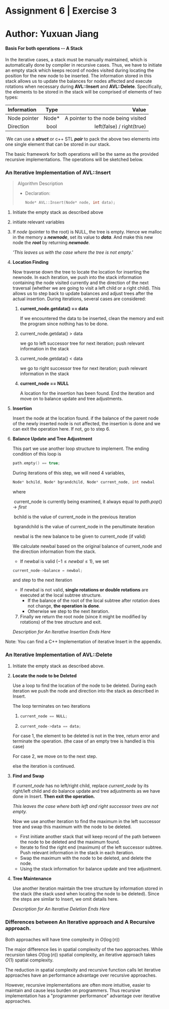 # Assignment 6 | Exercise 3
# Author: Yuxuan Jiang
#### Basis For both operations -- A Stack

In the iterative cases, a stack must be manually maintained, which is automatically done by compiler in recursive cases. Thus, we have to initiate an empty stack which keeps record of nodes visited during locating the position for the new node to be inserted. The information stored in this stack allows us to update the balances for nodes affected and execute rotations when necessary during **AVL::Insert** and **AVL::Delete**. Specifically, the elements to be stored in the stack will be comprised of elements of two types:

| Information  |  Type  |                               Value |
| :----------- | :----: | ----------------------------------: |
| Node pointer | Node\* | A pointer to the node being visited |
| Direction    |  bool  |           left(false) / right(true) |

​	We can use a ***struct*** or c++ STL ***pair*** to pack the above two elements into one single element that can be stored in our stack. 

The basic framework for both operations will be the same as the provided recursive implementations. The operations will be sketched below.

### An Iterative Implementation of AVL::Insert

> Algorithm Description
>
> - Declaration:
>
>   ```c
>   Node* AVL::Insert(Node* node, int data);
>   ```
1. Initiate the empty stack as described above
2. initiate relevant variables

3. If *node* (pointer to the root) is NULL, the tree is empty. Hence we malloc in the memory a ***newnode***, set its value to ***data***. And make this new node the ***root*** by returning ***newnode***.

   *'This leaves us with the case where the tree is not empty.'* 

4. **Location Finding**

   Now traverse down the tree to locate the location for inserting the newnode. In each iteration, we push into the stack information containing the node visited currently and the direction of the next traversal (whether we are going to visit a left child or a right child). This allows us to step back to update balances and adjust trees after the actual insertion. During iterations, several cases are considered:

   1. **current_node.getdata() == data**

      If we encountered the data to be inserted, clean the memory and exit the program since nothing has to be done.

   2. current_node.getdata() > data

      we go to left successor tree for next iteration; push relevant information in the stack

   3. current_node.getdata() < data

      we go to right successor tree for next iteration; push relevant information in the stack

   4. **current_node == NULL**

      A location for the insertion has been found. End the iteration and move on to balance update and tree adjustments. 

5. **Insertion**

   Insert the node at the location found. if the balance of the parent node of the newly inserted node is not affected, the insertion is done and we can exit the operation here. If not, go to step 6.

6. **Balance Update and Tree Adjustment**

   This part we use another loop structure to implement. The ending condition of this loop is 

   ```c
   path.empty() == true;
   ```


   During iterations of this step, we will need 4 variables, 

   ```c
   Node* bchild, Node* bgrandchild, Node* current_node, int newbal
   ```

   where 

   ​			current_node is currently being examined, it always equal to $path.pop()\rightarrow first$

   ​			bchild is the value of current_node in the previous iteration

   ​			bgrandchild is the value of current_node in the penultimate iteration

   ​			newbal is the new balance to be given to current_node (if valid) 

   We calculate newbal based on the original balance of current_node and the direction information from the stack.

   - If newbal is valid ($-1 \leq newbal \leq 1$), we set 

   ```c
   current_node->balance = newbal;
   ```

   and step to the next iteration

   - If newbal is not valid, **single rotations or double rotations** are executed at the local subtree structure. 
     - If the balance of the root of the local subtree after rotation does not change, **the operation is done**.
     - Otherwise we step to the next iteration.

   7. Finally we return the root node (since it might be modified by rotations) of the tree structure and exit.

   

   *Description for An Iterative Insertion Ends Here*

Note: You can find a C++ Implementation of iterative Insert in the appendix. 

### An Iterative Implementation of AVL::Delete

1. Initiate the empty stack as described above.

2. **Locate the node to be Deleted**

   Use a loop to find the location of the node to be deleted. During each iteration we push the node and direction into the stack as described in Insert.

   The loop terminates on two iterations

   1. ```c
      current_node == NULL;
      ```

   2. ```c
      current_node->data == data;
      ```

   For case 1, the element to be deleted is not in the tree, return error and terminate the operation. (the case of an empty tree is handled is this case)

   For case 2, we move on to the next step.

   else the iteration is continued.

3. **Find and Swap**

   If $current\_node$ has no left/right child, replace $current\_node$ by its right/left child and do balance update and tree adjustments as we have done in Insert. **Then exit the operation.**

   *This leaves the case where both left and right successor trees are not empty.*

   Now we use another iteration to find the maximum in the left successor tree and swap this maximum with the node to be deleted.

   - First initiate another stack that will keep record of the path between the node to be deleted and the maximum found.
   - Iterate to find the right end (maximum) of the left successor subtree. Push relevant information in the stack in each iteration.
   - Swap the maximum with the node to be deleted, and delete the node.
   - Using the stack information for balance update and tree adjustment.

4. **Tree Maintenance**

   Use another iteration maintain the tree structure by information stored in the stack (the stack used when locating the node to be deleted).
   Since the steps are similar to Insert, we omit details here.

    

   *Description for An Iterative Deletion Ends Here*

### Differences between An Iterative approach and A Recursive approach.

Both approaches will have time complexity in $O(\log(n))$

The major difference lies in spatial complexity of the two approaches. While recursion takes $O(\log(n))$ spatial complexity, an iterative approach takes $O(1)$ spatial complexity.

The reduction in spatial complexity and recursive function calls let iterative approaches have an performance advantage over recursive approaches. 

However, recursive implementations are often more intuitive, easier to maintain and cause less burden on programmers. Thus recursive implementation has a "programmer performance" advantage over iterative approaches. 

